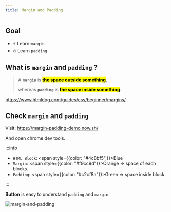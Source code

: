 ```yaml
---
title: Margin and Padding
---
```


## Goal

- ⚡ Learn `margin`
- 🔥 Learn `padding`

## What is `margin` and `padding` ?

> A **`margin`** is <mark>**the space outside something**</mark>,
>
> whereas **`padding`** is <mark>**the space inside something**</mark>.

https://www.htmldog.com/guides/css/beginner/margins/

## Check `margin` and `padding`

Visit: https://margin-padding-demo.now.sh/

And open chrome dev tools.

:::info

- `HTML Block`: <span style={{color: "#4c8bf5",}}>Blue</span>
- `Margin`: <span style={{color: "#f9cc9d"}}>Orange</span> => space of each blocks.
- `Padding`: <span style={{color: "#c2cf8a"}}>Green</span> => space inside block.

:::

**Button** is easy to understand `padding` and `margin`.

![margin-and-padding](https://coderhackers-1304676641.cos.ap-tokyo.myqcloud.com/docs/img/20200428_004811.gif)
